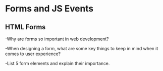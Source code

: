 # Forms and JS Events

## HTML Forms
-Why are forms so important in web development?  

-When designing a form, what are some key things to keep in mind when it comes to user experience?  

-List 5 form elements and explain their importance. 


# 
